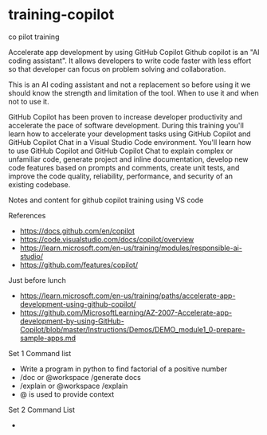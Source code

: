 # training-copilot
co pilot training

Accelerate app development by using GitHub Copilot
Github copilot is an "AI coding assistant". It allows developers to write code faster with less effort so that developer can focus on problem solving and collaboration.

This is an AI coding assistant and not a replacement so before using it we should know the strength and limitation of the tool. When to use it and when not to use it.

GitHub Copilot has been proven to increase developer productivity and accelerate the pace of software development.​ During this training you'll learn how to accelerate your development tasks using GitHub Copilot and GitHub Copilot Chat in a Visual Studio Code environment. You'll learn how to use GitHub Copilot and GitHub Copilot Chat to explain complex or unfamiliar code, generate project and inline documentation, develop new code features based on prompts and comments, create unit tests, and improve the code quality, reliability, performance, and security of an existing codebase.​

Notes and content for github copilot training using VS code

References

- https://docs.github.com/en/copilot
- https://code.visualstudio.com/docs/copilot/overview
- https://learn.microsoft.com/en-us/training/modules/responsible-ai-studio/
- https://github.com/features/copilot/

Just before lunch

- https://learn.microsoft.com/en-us/training/paths/accelerate-app-development-using-github-copilot/
- https://github.com/MicrosoftLearning/AZ-2007-Accelerate-app-development-by-using-GitHub-Copilot/blob/master/Instructions/Demos/DEMO_module1_0-prepare-sample-apps.md




Set 1 Command list

- Write a program in python to find factorial of a positive number
- /doc or @workspace /generate docs
- /explain or @workspace /explain
- @ is used to provide context


Set 2 Command List

- 
